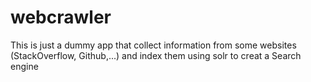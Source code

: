 # webcrawler

This is just a dummy app that collect information from some websites (StackOverflow, Github,...) and index them using solr to creat a Search engine
